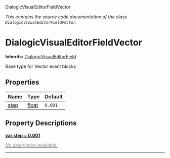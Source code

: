 
<div class="header-banner purple">
<div class="header-label purple">DialogicVisualEditorFieldVector</div>
</div>

*This contains the source code documentation of the class `DialogicVisualEditorFieldVector`.*
        
# DialogicVisualEditorFieldVector
**Inherits:** [DialogicVisualEditorField](class_dialogicvisualeditorfield.md)

Base type for Vector event blocks
## Properties
Name | Type | Default 
--- | --- | --- 
[<span class="hljs-title">step</span>](#property-step) | [float](https://docs.godotengine.org/en/latest/classes/class_float.html#class-float) |  `0.001` 
## Property Descriptions



<a class="header" id="property-step" href="#property-step">**<span class="hljs-attribute">var</span> <span class="hljs-title">step</span> <span style = "color: gray"> = </span> 0.001** 



 <span style = "color: gray">*No description available.*</span> 

---

